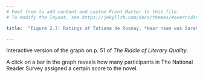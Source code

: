 ```yaml
---
# Feel free to add content and custom Front Matter to this file.
# To modify the layout, see https://jekyllrb.com/docs/themes/#overriding-theme-defaults

title:  "Figure 2.7: Ratings of Tatiana de Rosnay, *Haar naam was Sarah* (*Sarah’s Key*)"

---
```

Interactive version of the graph on p. 51 of *The Riddle of Literary Quality*.

<script src="https://d3js.org/d3.v6.min.js" defer></script>
<script src="https://d3js.org/d3-scale.v3.min.js" defer></script>

<script src="js/companion_utils_locale-nl.js" defer></script>
<script src="js/companion_utils_colors.js" defer></script>
<script src="js/companion_utils_svg2png.js" defer></script>
<script src="js/companion_abstraction_data_point_labeler.js" defer></script>
<script src="js/companion_abstraction_barchart.js" defer></script>

<script src="js/companion_chart_4-1_sarah.js" defer></script>

<div class="chart_float" id="chart_4-1_sarah">
  <div class="plot"></div>
</div>


A click on a bar in the graph reveals how many participants in The National Reader Survey assigned a certain score to the novel.

